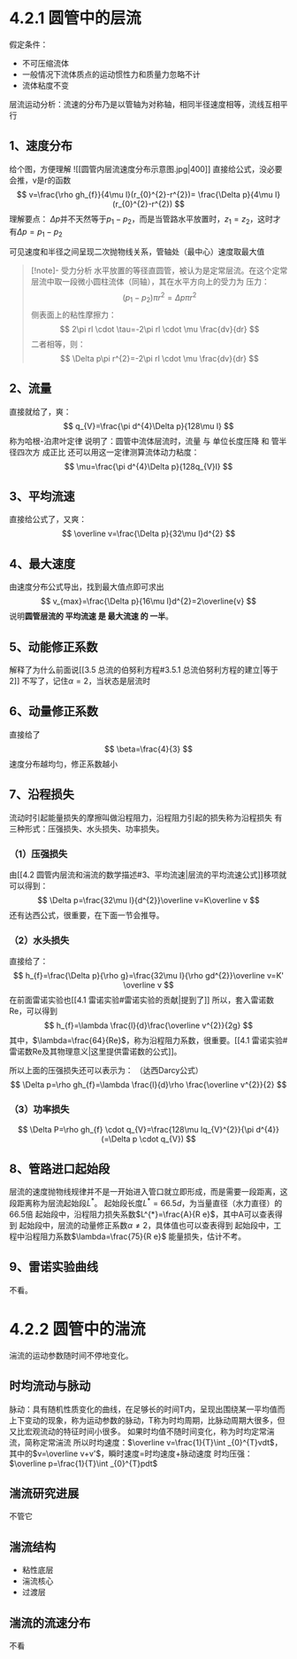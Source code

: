 # 4.2.1 圆管中的层流
假定条件：
- 不可压缩流体
- 一般情况下流体质点的运动惯性力和质量力忽略不计
- 流体粘度不变

层流运动分析：流速的分布乃是以管轴为对称轴，相同半径速度相等，流线互相平行

## 1、速度分布
给个图，方便理解
![[圆管内层流速度分布示意图.jpg|400]]
直接给公式，没必要会推，v是r的函数
$$
v=\frac{\rho gh_{f}}{4\mu l}(r_{0}^{2}-r^{2})= \frac{\Delta p}{4\mu l}(r_{0}^{2}-r^{2})
$$
理解要点：
$\Delta p$并不天然等于$p_{1}-p_{2}$，而是当管路水平放置时，$z_{1}=z_{2}$，这时才有$\Delta p=p_{1}-p_{2}$

可见速度和半径之间呈现二次抛物线关系，管轴处（最中心）速度取最大值

>[!note]- 受力分析
>水平放置的等径直圆管，被认为是定常层流。在这个定常层流中取一段微小圆柱流体（同轴），其在水平方向上的受力为
>压力：
>$$
>(p_{1}-p_{2})\pi r^{2}=\Delta p\pi r^{2}
>$$
>侧表面上的粘性摩擦力：
>$$
>2\pi rl \cdot \tau=-2\pi rl \cdot \mu \frac{dv}{dr}
>$$
>二者相等，则：
>$$
>\Delta p\pi r^{2}=-2\pi rl \cdot \mu \frac{dv}{dr}
>$$

## 2、流量
直接就给了，爽：
$$
q_{V}=\frac{\pi d^{4}\Delta p}{128\mu l}
$$
称为哈根-泊肃叶定律
说明了：圆管中流体层流时，流量 与 单位长度压降 和 管半径四次方 成正比
还可以用这一定律测算流体动力粘度：
$$
\mu=\frac{\pi d^{4}\Delta p}{128q_{V}l}
$$

## 3、平均流速
直接给公式了，又爽：
$$
\overline v=\frac{\Delta p}{32\mu l}d^{2}
$$

## 4、最大速度
由速度分布公式导出，找到最大值点即可求出
$$
v_{max}=\frac{\Delta p}{16\mu l}d^{2}=2\overline{v}
$$
说明**圆管层流的 平均流速 是 最大流速 的 一半**。

## 5、动能修正系数
解释了为什么前面说[[3.5 总流的伯努利方程#3.5.1 总流伯努利方程的建立|等于2]]
不写了，记住$\alpha=2$，当状态是层流时

## 6、动量修正系数
直接给了
$$
\beta=\frac{4}{3}
$$
速度分布越均匀，修正系数越小

## 7、沿程损失
流动时引起能量损失的摩擦叫做沿程阻力，沿程阻力引起的损失称为沿程损失
有三种形式：压强损失、水头损失、功率损失。

### （1）压强损失
由[[4.2 圆管内层流和湍流的数学描述#3、平均流速|层流的平均流速公式]]移项就可以得到：
$$
\Delta p=\frac{32\mu l}{d^{2}}\overline v=K\overline v
$$
还有达西公式，很重要，在下面一节会推导。

### （2）水头损失
直接给了：
$$
h_{f}=\frac{\Delta p}{\rho g}=\frac{32\mu l}{\rho gd^{2}}\overline v=K' \overline v
$$
在前面雷诺实验也[[4.1 雷诺实验#雷诺实验的贡献|提到了]]
所以，套入雷诺数Re，可以得到
$$
h_{f}=\lambda \frac{l}{d}\frac{\overline v^{2}}{2g}
$$
其中，$\lambda=\frac{64}{Re}$，称为沿程阻力系数，很重要。[[4.1 雷诺实验#雷诺数Re及其物理意义|这里提供雷诺数的公式]]。

所以上面的压强损失还可以表示为：
（达西Darcy公式）
$$
\Delta p=\rho gh_{f}=\lambda \frac{l}{d}\rho \frac{\overline v^{2}}{2}
$$

### （3）功率损失
$$
\Delta P=\rho gh_{f} \cdot q_{V}=\frac{128\mu lq_{V}^{2}}{\pi d^{4}}(=\Delta p \cdot q_{V})
$$

## 8、管路进口起始段
层流的速度抛物线规律并不是一开始进入管口就立即形成，而是需要一段距离，这段距离称为层流起始段$L^{*}$。
起始段长度$L^{*}=66.5d$，为当量直径（水力直径）的66.5倍
起始段中，沿程阻力损失系数$L^{*}=\frac{A}{R e}$，其中A可以查表得到
起始段中，层流的动量修正系数$\alpha \neq 2$，具体值也可以查表得到
起始段中，工程中沿程阻力系数$\lambda=\frac{75}{R e}$
能量损失，估计不考。

## 9、雷诺实验曲线
不看。

# 4.2.2 圆管中的湍流
湍流的运动参数随时间不停地变化。

## 时均流动与脉动
脉动：具有随机性质变化的曲线，在足够长的时间T内，呈现出围绕某一平均值而上下变动的现象，称为运动参数的脉动，T称为时均周期，比脉动周期大很多，但又比宏观流动的特征时间小很多。
如果时均值不随时间变化，称为时均定常湍流，简称定常湍流
所以时均速度：$\overline v=\frac{1}{T}\int _{0}^{T}vdt$，其中的$v=\overline v+v'$，瞬时速度=时均速度+脉动速度
时均压强：$\overline p=\frac{1}{T}\int _{0}^{T}pdt$

## 湍流研究进展
不管它

## 湍流结构
- 粘性底层
- 湍流核心
- 过渡层

## 湍流的流速分布
不看



